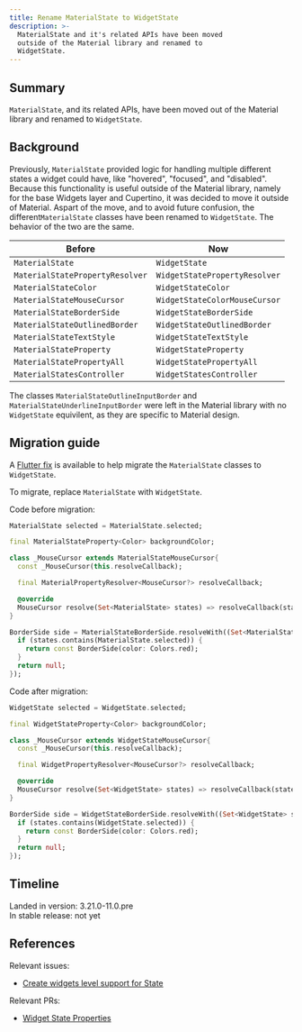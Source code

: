```yaml
---
title: Rename MaterialState to WidgetState
description: >-
  MaterialState and it's related APIs have been moved
  outside of the Material library and renamed to
  WidgetState.
---
```


## Summary

`MaterialState`, and its related APIs, have been moved out
of the Material library and renamed to `WidgetState`.

## Background

Previously, `MaterialState` provided logic for handling multiple different
states a widget could have, like "hovered", "focused", and
"disabled". Because this functionality is useful outside of the
Material library, namely for the base Widgets layer and Cupertino,
it was decided to move it outside of Material. Aspart of the move, and to
avoid future confusion, the different`MaterialState` classes have been renamed
to `WidgetState`. The behavior of the two are the same.

| Before    | Now |
| -------- | ------- |
| `MaterialState` | `WidgetState` |
| `MaterialStatePropertyResolver` | `WidgetStatePropertyResolver` |
| `MaterialStateColor` | `WidgetStateColor` |
| `MaterialStateMouseCursor` | `WidgetStateColorMouseCursor` |
| `MaterialStateBorderSide` | `WidgetStateBorderSide` |
| `MaterialStateOutlinedBorder` | `WidgetStateOutlinedBorder` |
| `MaterialStateTextStyle` | `WidgetStateTextStyle` |
| `MaterialStateProperty` | `WidgetStateProperty` |
| `MaterialStatePropertyAll` | `WidgetStatePropertyAll` |
| `MaterialStatesController` | `WidgetStatesController` |

The classes `MaterialStateOutlineInputBorder` and
`MaterialStateUnderlineInputBorder` were left in the
Material library with no `WidgetState` equivilent, as
they are specific to Material design.

## Migration guide

A [Flutter fix][] is available to help migrate the `MaterialState`
classes to `WidgetState`.

To migrate, replace `MaterialState` with `WidgetState`.

Code before migration:

```dart
MaterialState selected = MaterialState.selected;

final MaterialStateProperty<Color> backgroundColor;

class _MouseCursor extends MaterialStateMouseCursor{
  const _MouseCursor(this.resolveCallback);

  final MaterialPropertyResolver<MouseCursor?> resolveCallback;

  @override
  MouseCursor resolve(Set<MaterialState> states) => resolveCallback(states) ?? MouseCursor.uncontrolled;
}

BorderSide side = MaterialStateBorderSide.resolveWith((Set<MaterialState> states) {
  if (states.contains(MaterialState.selected)) {
    return const BorderSide(color: Colors.red);
  }
  return null;
});
```

Code after migration:

```dart
WidgetState selected = WidgetState.selected;

final WidgetStateProperty<Color> backgroundColor;

class _MouseCursor extends WidgetStateMouseCursor{
  const _MouseCursor(this.resolveCallback);

  final WidgetPropertyResolver<MouseCursor?> resolveCallback;

  @override
  MouseCursor resolve(Set<WidgetState> states) => resolveCallback(states) ?? MouseCursor.uncontrolled;
}

BorderSide side = WidgetStateBorderSide.resolveWith((Set<WidgetState> states) {
  if (states.contains(WidgetState.selected)) {
    return const BorderSide(color: Colors.red);
  }
  return null;
});
```

## Timeline

Landed in version: 3.21.0-11.0.pre<br>
In stable release: not yet

## References

Relevant issues:

* [Create widgets level support for State][]

Relevant PRs:

* [Widget State Properties][]

[Create widgets level support for State]: {{site.repo.flutter}}/issues/138270
[Flutter fix]: {{site.url}}/tools/flutter-fix
[Widget State Properties]: {{site.repo.flutter}}/pull/142151